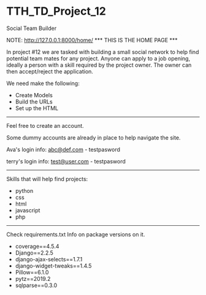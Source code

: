 # TTH_TD_Project_12
 Social Team Builder

NOTE: http://127.0.0.1:8000/home/ *** THIS IS THE HOME PAGE ***

In project #12 we are tasked with building a small social network
to help find potential team mates for any project. Anyone can
apply to a job opening, ideally a person with a skill required
by the project owner. The owner can then accept/reject the 
application. 

We need make the following:

* Create Models
* Build the URLs
* Set up the HTML 

-----------------------------------------

Feel free to create an account.

Some dummy accounts are already 
in place to help navigate the site.

Ava's login info:
abc@def.com - testpasword

terry's login info:
test@user.com - testpasword


-----------------------------------------

Skills that will help find projects:

* python
* css
* html
* javascript
* php

-----------------------------------------

Check requirements.txt Info on package versions on it.

* coverage==4.5.4
* Django==2.2.5
* django-ajax-selects==1.7.1
* django-widget-tweaks==1.4.5
* Pillow==6.1.0
* pytz==2019.2
* sqlparse==0.3.0
